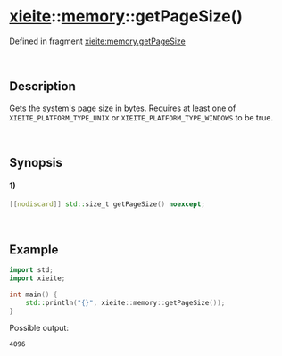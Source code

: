 # [xieite](../../xieite.md)\:\:[memory](../../memory.md)\:\:getPageSize\(\)
Defined in fragment [xieite:memory.getPageSize](../../../src/memory/get_page_size.cpp)

&nbsp;

## Description
Gets the system's page size in bytes. Requires at least one of `XIEITE_PLATFORM_TYPE_UNIX` or `XIEITE_PLATFORM_TYPE_WINDOWS` to be true.

&nbsp;

## Synopsis
#### 1)
```cpp
[[nodiscard]] std::size_t getPageSize() noexcept;
```

&nbsp;

## Example
```cpp
import std;
import xieite;

int main() {
    std::println("{}", xieite::memory::getPageSize());
}
```
Possible output:
```
4096
```
